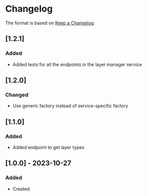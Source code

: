 # Changelog
The format is based on [Keep a Changelog](https://keepachangelog.com/en/1.0.0/).

## [1.2.1]
### Added
- Added tests for all the endpoints in the layer manager service

## [1.2.0]
### Changed
- Use generic factory instead of service-specific factory

## [1.1.0]
### Added
- Added endpoint to get layer types

## [1.0.0] - 2023-10-27
### Added
- Created
